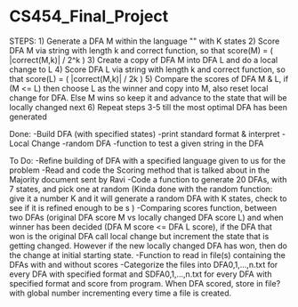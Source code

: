 # CS454_Final_Project

STEPS:
    1) Generate a DFA M within the language "" with K states
    2) Score DFA M via string with length k and correct function, so that score(M) = ( |correct(M,k)|  / 2^k )
    3) Create a copy of DFA M into DFA L and do a local change to L
    4) Score DFA L via string with length k and correct function, so that score(L) = ( |correct(M,k)|  / 2k )
    5) Compare the scores of DFA M & L, if (M <= L) then choose L as the winner and copy into M, also
        reset local change for DFA.  Else M wins so keep it and advance to the state that will be locally changed next
    6) Repeat steps 3-5 till the most optimal DFA has been generated

Done:
    -Build DFA (with specified states)
    -print standard format & interpret
    -Local Change
    -random DFA
    -function to test a given string in the DFA

To Do:
    -Refine building of DFA with a specified language given to us for the problem
    -Read and code the Scoring method that is talked about in the Majority document sent by Ravi
    -Code a function to generate 20 DFAs, with 7 states, and pick one at random (Kinda done with
        the random function: give it a number K and it will generate a random DFA with K states, check
        to see if it is refined enough to be s )
    -Comparing scores function, between two DFAs (original DFA score M vs locally changed DFA score L)
        and when winner has been decided (DFA M score <= DFA L score), if the DFA that won is the original
        DFA call local change but increment the state that is getting changed.  However if the new locally
        changed DFA has won, then do the change at initial starting state.
    -Function to read in file(s) containing the DFAs with and without scores
    -Categorize the files into DFA0,1,...,n.txt for every DFA with specified format and SDFA0,1,...,n.txt
        for every DFA with specified format and score from program.  When DFA scored, store in file? with
        global number incrementing every time a file is created.
